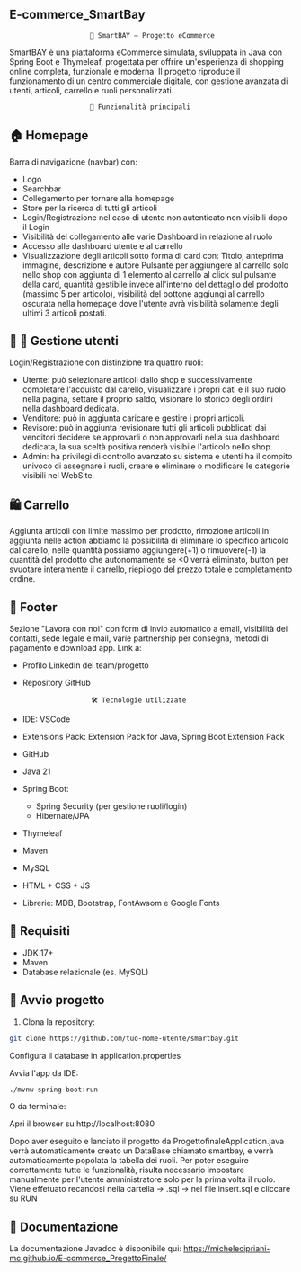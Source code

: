 ## E-commerce_SmartBay
                        🛒 SmartBAY – Progetto eCommerce
SmartBAY è una piattaforma eCommerce simulata, sviluppata in Java con Spring Boot e Thymeleaf, progettata per offrire un'esperienza di shopping online completa, funzionale e moderna. Il progetto riproduce il funzionamento di un centro commerciale digitale, con gestione avanzata di utenti, articoli, carrello e ruoli personalizzati.

                        🚀 Funzionalità principali
## 🏠 Homepage
Barra di navigazione (navbar) con:
 - Logo
 - Searchbar
 - Collegamento per tornare alla homepage
 - Store per la ricerca di tutti gli articoli
 - Login/Registrazione nel caso di utente non autenticato non visibili dopo il Login
 - Visibilità del collegamento alle varie Dashboard in relazione al ruolo 
 - Accesso alle dashboard utente e al carrello
 - Visualizzazione degli articoli sotto forma di card con:
Titolo, anteprima immagine, descrizione e autore
Pulsante per aggiungere al carrello solo nello shop con aggiunta di 1 elemento al carrello al click sul pulsante della card, quantità gestibile invece all'interno del dettaglio del prodotto (massimo 5 per articolo), visibilità del bottone aggiungi al carrello oscurata nella homepage dove l'utente avrà visibilità solamente degli ultimi 3 articoli postati.

## 👥 🔐 Gestione utenti
Login/Registrazione con distinzione tra quattro ruoli:
 - Utente: può selezionare articoli dallo shop e successivamente completare l'acquisto dal carello, visualizzare i propri dati e il suo ruolo nella pagina, settare il proprio saldo, visionare lo storico degli ordini nella dashboard dedicata.
 - Venditore: può in aggiunta caricare e gestire i propri articoli.
 - Revisore: può in aggiunta revisionare tutti gli articoli pubblicati dai venditori decidere se approvarli o non approvarli nella sua dashboard dedicata, la sua sceltà positiva renderà visibile l'articolo nello shop.
 - Admin: ha privilegi di controllo avanzato su sistema e utenti ha il compito univoco di assegnare i ruoli, creare e eliminare o modificare le categorie visibili nel WebSite. 

## 🛍️ Carrello
Aggiunta articoli con limite massimo per prodotto, rimozione articoli in aggiunta nelle action abbiamo la possibilità di eliminare lo specifico articolo dal carello, nelle quantità possiamo aggiungere(+1) o rimuovere(-1) la quantità del prodotto che autonomamente se <0 verrà eliminato, button per svuotare interamente il carrello, riepilogo del prezzo totale e completamento ordine.

## 📩 Footer
Sezione "Lavora con noi" con form di invio automatico a email, visibilità dei contatti, sede legale e mail, varie partnership per consegna, metodi di pagamento e download app. Link a: 
 - Profilo LinkedIn del team/progetto 
 - Repository GitHub

                        🛠️ Tecnologie utilizzate
 - IDE: VSCode
 - Extensions Pack: Extension Pack for Java, Spring Boot Extension Pack
 - GitHub
 - Java 21
 - Spring Boot:
    - Spring Security (per gestione ruoli/login)
    - Hibernate/JPA
 - Thymeleaf
 - Maven
 - MySQL
 - HTML + CSS + JS
 - Librerie: MDB, Bootstrap, FontAwsom e Google Fonts

## 📎 Requisiti
 - JDK 17+
 - Maven
 - Database relazionale (es. MySQL)


## 📂 Avvio progetto

1. Clona la repository:
```bash
git clone https://github.com/tuo-nome-utente/smartbay.git
```
Configura il database in application.properties

Avvia l'app da IDE:

```bash
./mvnw spring-boot:run
```
O da terminale:

Apri il browser su http://localhost:8080

Dopo aver eseguito e lanciato il progetto da ProgettofinaleApplication.java verrà automaticamente creato un DataBase chiamato smartbay, e verrà automaticamente popolata la tabella dei ruoli. Per poter eseguire correttamente tutte le funzionalità, risulta necessario impostare manualmente per l'utente amministratore solo per la prima volta il ruolo. 
Viene effetuato recandosi nella cartella -> .sql -> nel file insert.sql e cliccare su RUN
## 📑 Documentazione

La documentazione Javadoc è disponibile qui: https://michelecipriani-mc.github.io/E-commerce_ProgettoFinale/